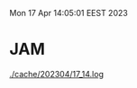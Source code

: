 Mon 17 Apr 14:05:01 EEST 2023
# JAM
<a href='./cache/202304/17_14.log'>./cache/202304/17_14.log</a>
